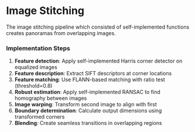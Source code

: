 # Image Stitching

The image stitching pipeline which consisted of self-implemented functions creates panoramas from overlapping images.

### Implementation Steps

1. **Feature detection**: Apply self-implemented Harris corner detector on equalized images
2. **Feature description**: Extract SIFT descriptors at corner locations
3. **Feature matching**: Use FLANN-based matching with ratio test (threshold=0.8)
4. **Robust estimation**: Apply self-implemented RANSAC to find homography between images
5. **Image warping**: Transform second image to align with first
6. **Boundary determination**: Calculate output dimensions using transformed corners
7. **Blending**: Create seamless transitions in overlapping regions
